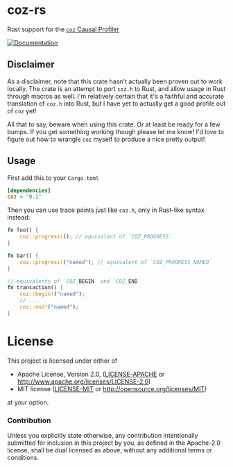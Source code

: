 # coz-rs

Rust support for the [`coz` Causal Profiler](https://github.com/plasma-umass/coz)

[![Documentation](https://docs.rs/coz/badge.svg)](https://docs.rs/coz)

## Disclaimer

As a disclaimer, note that this crate hasn't actually been proven out to work
locally. The crate is an attempt to port `coz.h` to Rust, and allow usage in
Rust through macros as well. I'm relatively certain that it's a faithful and
accurate translation of `coz.h` into Rust, but I have yet to actually get a good
profile out of `coz` yet!

All that to say, beware when using this crate. Or at least be ready for a few
bumps. If you get something working though please let me know! I'd love to
figure out how to wrangle `coz` myself to produce a nice pretty output!

## Usage

First add this to your `Cargo.toml`

```toml
[dependencies]
coz = "0.1"
```

Then you can use trace points just like `coz.h`, only in Rust-like syntax
instead:

```rust
fn foo() {
    coz::progress!(); // equivalent of `COZ_PROGRESS`
}

fn bar() {
    coz::progress!("named"); // equivalent of `COZ_PROGRESS_NAMED`
}

// equivalents of `COZ_BEGIN` and `COZ_END`
fn transaction() {
    coz::begin!("named");
    // ...
    coz::end!("named");
}
```

# License

This project is licensed under either of

 * Apache License, Version 2.0, ([LICENSE-APACHE](LICENSE-APACHE) or
   http://www.apache.org/licenses/LICENSE-2.0)
 * MIT license ([LICENSE-MIT](LICENSE-MIT) or
   http://opensource.org/licenses/MIT)

at your option.

### Contribution

Unless you explicitly state otherwise, any contribution intentionally submitted
for inclusion in this project by you, as defined in the Apache-2.0 license,
shall be dual licensed as above, without any additional terms or conditions.
